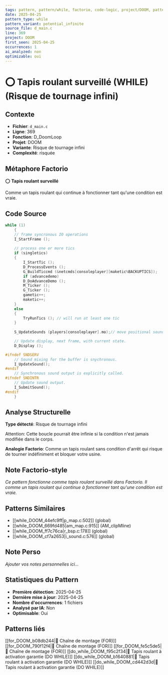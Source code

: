 ```yaml
---
tags: pattern, pattern/while, factorio, code-logic, project/DOOM, pattern/variant/potential_infinite
date: 2025-04-25
pattern_type: while
pattern_variant: potential_infinite
source_file: d_main.c
line: 369
project: DOOM
first_seen: 2025-04-25
occurrences: 1
ai_analyzed: non
optimizable: oui
---
```


# ⭕ Tapis roulant surveillé (WHILE) (Risque de tournage infini)

## Contexte
- **Fichier**: `d_main.c`
- **Ligne**: 369
- **Fonction**: D_DoomLoop
- **Projet**: DOOM
- **Variante**: Risque de tournage infini
- **Complexité**: risquée

## Métaphore Factorio
⭕ **Tapis roulant surveillé**

Comme un tapis roulant qui continue à fonctionner tant qu'une condition est vraie.

## Code Source
```c
while (1)
    {
	// frame syncronous IO operations
	I_StartFrame ();                
	
	// process one or more tics
	if (singletics)
	{
	    I_StartTic ();
	    D_ProcessEvents ();
	    G_BuildTiccmd (&netcmds[consoleplayer][maketic%BACKUPTICS]);
	    if (advancedemo)
		D_DoAdvanceDemo ();
	    M_Ticker ();
	    G_Ticker ();
	    gametic++;
	    maketic++;
	}
	else
	{
	    TryRunTics (); // will run at least one tic
	}
		
	S_UpdateSounds (players[consoleplayer].mo);// move positional sounds

	// Update display, next frame, with current state.
	D_Display ();

#ifndef SNDSERV
	// Sound mixing for the buffer is snychronous.
	I_UpdateSound();
#endif	
	// Synchronous sound output is explicitly called.
#ifndef SNDINTR
	// Update sound output.
	I_SubmitSound();
#endif
    }
```

## Analyse Structurelle
**Type détecté**: Risque de tournage infini

Attention: Cette boucle pourrait être infinie si la condition n'est jamais modifiée dans le corps.

**Analogie Factorio**:
Comme un tapis roulant sans condition d'arrêt qui risque de tourner indéfiniment et bloquer votre usine.

## Note Factorio-style
*Ce pattern fonctionne comme tapis roulant surveillé dans Factorio. Il comme un tapis roulant qui continue à fonctionner tant qu'une condition est vraie.*

## Patterns Similaires
- [[while_DOOM_44efc9ff|p_map.c:502]] (global)
- [[while_DOOM_669fd485|am_map.c:915]] (AM_clipMline)
- [[while_DOOM_ff7c76ca|r_bsp.c:178]] (global)
- [[while_DOOM_cf7a2653|i_sound.c:576]] (global)

## Note Perso
*Ajouter vos notes personnelles ici...*

## Statistiques du Pattern
- **Première détection**: 2025-04-25
- **Dernière mise à jour**: 2025-04-25
- **Nombre d'occurrences**: 1 fichiers
- **Analysé par IA**: Non
- **Optimisable**: Oui

## Patterns liés
[[for_DOOM_b08db244|🔄 Chaîne de montage (FOR)]]
[[for_DOOM_790f12f4|🔄 Chaîne de montage (FOR)]]
[[for_DOOM_fe5c5de5|🔄 Chaîne de montage (FOR)]]
[[do_while_DOOM_f95c2f34|🔄 Tapis roulant à activation garantie (DO WHILE)]]
[[do_while_DOOM_b1640881|🔄 Tapis roulant à activation garantie (DO WHILE)]]
[[do_while_DOOM_cd442d3d|🔄 Tapis roulant à activation garantie (DO WHILE)]]
